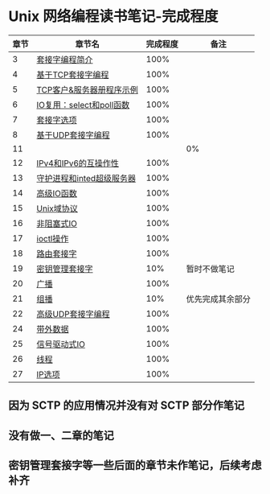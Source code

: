 # Unix 网络编程读书笔记-完成程度

章节 | 章节名 | 完成程度 | 备注
-|-|-|- 
3|[套接字编程简介](https://github.com/nercoeus/UNP-/blob/master/03.%E5%A5%97%E6%8E%A5%E5%AD%97%E7%BC%96%E7%A8%8B%E7%AE%80%E4%BB%8B.md)|100%
4|[基于TCP套接字编程](https://github.com/nercoeus/UNP-/blob/master/04.%E5%9F%BA%E6%9C%ACTCP%E5%A5%97%E6%8E%A5%E5%AD%97%E7%BC%96%E7%A8%8B.md)|100%
5|[TCP客户&服务器册程序示例](https://github.com/nercoeus/UNP-/blob/master/05.TCP%E5%AE%A2%E6%88%B7%26%E6%9C%8D%E5%8A%A1%E5%99%A8%E7%A8%8B%E5%BA%8F%E7%A4%BA%E4%BE%8B.md)|100%
6|[IO复用：select和poll函数](https://github.com/nercoeus/UNP-/blob/master/06.IO%E5%A4%8D%E7%94%A8%EF%BC%9Aselect%E5%92%8Cpoll%E5%87%BD%E6%95%B0.md)|100%
7|[套接字选项](https://github.com/nercoeus/UNP-/blob/master/07.%E5%A5%97%E6%8E%A5%E5%AD%97%E9%80%89%E9%A1%B9.md)|100%
8|[基于UDP套接字编程](https://github.com/nercoeus/UNP-/blob/master/08.%E5%9F%BA%E6%9C%ACUDP%E5%A5%97%E6%8E%A5%E5%AD%97%E7%BC%96%E7%A8%8B.md)|100%
11|  ||0%|优先完成其余部分
12|[IPv4和IPv6的互操作性](https://github.com/nercoeus/UNP-/blob/master/12.IPv4%E5%92%8CIPv6%E7%9A%84%E4%BA%92%E6%93%8D%E4%BD%9C%E6%80%A7.md)|100%
13|[守护进程和inted超级服务器](https://github.com/nercoeus/UNP-/blob/master/13.%E5%AE%88%E6%8A%A4%E8%BF%9B%E7%A8%8B%E5%92%8Cinetd%E8%B6%85%E7%BA%A7%E6%9C%8D%E5%8A%A1%E5%99%A8.md)|100%
14|[高级IO函数](https://github.com/nercoeus/UNP-/blob/master/14.%E9%AB%98%E7%BA%A7IO%E5%87%BD%E6%95%B0.md)|100%
15|[Unix域协议](https://github.com/nercoeus/UNP-/blob/master/15.Unix%E5%9F%9F%E5%8D%8F%E8%AE%AE.md)|100%
16|[非阻塞式IO](https://github.com/nercoeus/UNP-/blob/master/16.%E9%9D%9E%E9%98%BB%E5%A1%9E%E5%BC%8FIO.md)|100%
17|[ioctl操作](https://github.com/nercoeus/UNP-/blob/master/17.ioctl%E6%93%8D%E4%BD%9C.md)|100%
18|[路由套接字](https://github.com/nercoeus/UNP-/blob/master/18.%E8%B7%AF%E7%94%B1%E5%A5%97%E6%8E%A5%E5%AD%97.md)|100%
19|[密钥管理套接字](https://github.com/nercoeus/UNP-/blob/master/19.%E5%AF%86%E9%92%A5%E7%AE%A1%E7%90%86%E5%A5%97%E6%8E%A5%E5%AD%97.md)|10%|暂时不做笔记
20|[广播](https://github.com/nercoeus/UNP-/blob/master/20.广播.md)|100%
21|[组播](https://github.com/nercoeus/UNP-/blob/master/21.组播.md)|10%|优先完成其余部分
22|[高级UDP套接字编程](https://github.com/nercoeus/UNP-/blob/master/22.高级UDP套接字编程.md)|100%
24|[带外数据](https://github.com/nercoeus/UNP-/blob/master/24.带外数据.md)|100%
25|[信号驱动式IO](https://github.com/nercoeus/UNP-/blob/master/25.信号驱动式IO.md)|100%
26|[线程](https://github.com/nercoeus/UNP-/blob/master/26.线程.md)|100%
27|[IP选项](https://github.com/nercoeus/UNP-/blob/master/27.IP选项.md)|100%

## 因为 SCTP 的应用情况并没有对 SCTP 部分作笔记
## 没有做一、二章的笔记
## 密钥管理套接字等一些后面的章节未作笔记，后续考虑补齐
